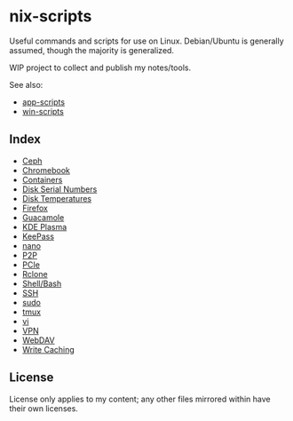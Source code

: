 # nix-scripts

Useful commands and scripts for use on Linux. Debian/Ubuntu is generally assumed, though the majority is generalized.

WIP project to collect and publish my notes/tools.

See also:
* [app-scripts](https://github.com/xenago/app-scripts)
* [win-scripts](https://github.com/xenago/win-scripts)

## Index

* [Ceph](ceph)
* [Chromebook](chromebook)
* [Containers](containers)
* [Disk Serial Numbers](disk-serials)
* [Disk Temperatures](disk-temp)
* [Firefox](firefox)
* [Guacamole](guacamole)
* [KDE Plasma](plasma)
* [KeePass](keepass)
* [nano](nano)
* [P2P](p2p)
* [PCIe](pci)
* [Rclone](rclone)
* [Shell/Bash](shell)
* [SSH](ssh)
* [sudo](sudo)
* [tmux](tmux)
* [vi](vi)
* [VPN](vpn)
* [WebDAV](webdav)
* [Write Caching](write-cache)

## License

License only applies to my content; any other files mirrored within have their own licenses.
